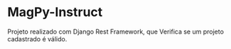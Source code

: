# MagPy-Instruct
Projeto realizado com Django Rest Framework, que Verifica se um projeto cadastrado é válido.
